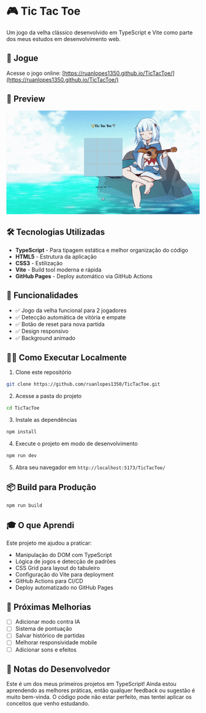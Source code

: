 # 🎮 Tic Tac Toe

Um jogo da velha clássico desenvolvido em TypeScript e Vite como parte dos meus estudos em desenvolvimento web.

## 🚀 Jogue

Acesse o jogo online: [https://ruanlopes1350.github.io/TicTacToe/](https://ruanlopes1350.github.io/TicTacToe/)

## 📸 Preview

![Tic Tac Toe Preview](https://github.com/ruanlopes1350/TicTacToe/blob/main/public/preview.png)

## 🛠️ Tecnologias Utilizadas

- **TypeScript** - Para tipagem estática e melhor organização do código
- **HTML5** - Estrutura da aplicação
- **CSS3** - Estilização
- **Vite** - Build tool moderna e rápida
- **GitHub Pages** - Deploy automático via GitHub Actions

## 🎯 Funcionalidades

- ✅ Jogo da velha funcional para 2 jogadores
- ✅ Detecção automática de vitória e empate
- ✅ Botão de reset para nova partida
- ✅ Design responsivo
- ✅ Background animado

## 🏃‍♂️ Como Executar Localmente

1. Clone este repositório
```bash
git clone https://github.com/ruanlopes1350/TicTacToe.git
```

2. Acesse a pasta do projeto
```bash
cd TicTacToe
```

3. Instale as dependências
```bash
npm install
```

4. Execute o projeto em modo de desenvolvimento
```bash
npm run dev
```

5. Abra seu navegador em `http://localhost:5173/TicTacToe/`

## 📦 Build para Produção

```bash
npm run build
```

## 🎓 O que Aprendi

Este projeto me ajudou a praticar:
- Manipulação do DOM com TypeScript
- Lógica de jogos e detecção de padrões
- CSS Grid para layout do tabuleiro
- Configuração do Vite para deployment
- GitHub Actions para CI/CD
- Deploy automatizado no GitHub Pages

## 🤔 Próximas Melhorias

- [ ] Adicionar modo contra IA
- [ ] Sistema de pontuação
- [ ] Salvar histórico de partidas
- [ ] Melhorar responsividade mobile
- [ ] Adicionar sons e efeitos

## 📝 Notas do Desenvolvedor

Este é um dos meus primeiros projetos em TypeScript! Ainda estou aprendendo as melhores práticas, então qualquer feedback ou sugestão é muito bem-vinda. O código pode não estar perfeito, mas tentei aplicar os conceitos que venho estudando.
